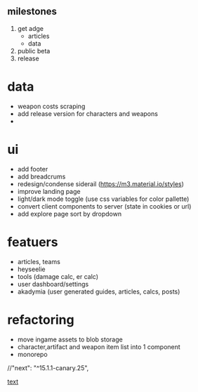 ## milestones
1. get adge
    - articles
    - data
2. public beta
3. release


# data
- weapon costs scraping
- add release version for characters and weapons
- 

# ui
- add footer
- add breadcrums
- redesign/condense siderail (https://m3.material.io/styles)
- improve landing page
- light/dark mode toggle (use css variables for color pallette)
- convert client components to server (state in cookies or url) 
- add explore page sort by dropdown

# featuers
- articles, teams
- heyseelie
- tools (damage calc, er calc)
- user dashboard/settings
- akadymia (user generated guides, articles, calcs, posts)

# refactoring
- move ingame assets to blob storage
- character,artifact and weapon item list into 1 component 
- monorepo

//"next": "^15.1.1-canary.25",

[text](https://sdk.vercel.ai/docs/guides/rag-chatbot#rag-chatbot-guide)